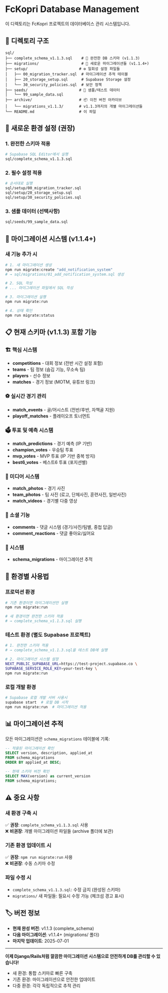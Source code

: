 # FcKopri Database Management

이 디렉토리는 FcKopri 프로젝트의 데이터베이스 관리 시스템입니다.

## 📁 디렉토리 구조

```
sql/
├── complete_schema_v1.1.3.sql    # 🎯 완전한 DB 스키마 (v1.1.3)
├── migrations/                   # 🔄 새로운 마이그레이션들 (v1.1.4+)
├── setup/                       # ⚙️ 일회성 설정 파일들
│   ├── 00_migration_tracker.sql  # 마이그레이션 추적 테이블
│   ├── 20_storage_setup.sql      # Supabase Storage 설정
│   └── 30_security_policies.sql  # 보안 정책
├── seeds/                       # 🌱 샘플/테스트 데이터
│   └── 99_sample_data.sql
├── archive/                     # 📦 이전 버전 아카이브
│   └── migrations_v1.1.3/       # v1.1.3까지의 개별 마이그레이션들
└── README.md                    # 이 파일
```

## 🚀 새로운 환경 설정 (권장)

### 1. 완전한 스키마 적용
```bash
# Supabase SQL Editor에서 실행
sql/complete_schema_v1.1.3.sql
```

### 2. 필수 설정 적용
```bash
# 순서대로 실행
sql/setup/00_migration_tracker.sql
sql/setup/20_storage_setup.sql  
sql/setup/30_security_policies.sql
```

### 3. 샘플 데이터 (선택사항)
```bash
sql/seeds/99_sample_data.sql
```

## 🔄 마이그레이션 시스템 (v1.1.4+)

### 새 기능 추가 시
```bash
# 1. 새 마이그레이션 생성
npm run migrate:create "add_notification_system"
# → sql/migrations/01_add_notification_system.sql 생성

# 2. SQL 작성
# ... 마이그레이션 파일에서 SQL 작성

# 3. 마이그레이션 실행
npm run migrate:run

# 4. 상태 확인
npm run migrate:status
```

## 📋 현재 스키마 (v1.1.3) 포함 기능

### 🏗️ 핵심 시스템
- **competitions** - 대회 정보 (전반 시간 설정 포함)
- **teams** - 팀 정보 (숨김 기능, 무소속 팀)
- **players** - 선수 정보
- **matches** - 경기 정보 (MOTM, 유튜브 링크)

### ⚽ 실시간 경기 관리
- **match_events** - 골/어시스트 (전반/후반, 자책골 지원)
- **playoff_matches** - 플레이오프 토너먼트

### 🗳️ 투표 및 예측 시스템
- **match_predictions** - 경기 예측 (IP 기반)
- **champion_votes** - 우승팀 투표
- **mvp_votes** - MVP 투표 (IP 기반 중복 방지)
- **best6_votes** - 베스트6 투표 (포지션별)

### 📸 미디어 시스템
- **match_photos** - 경기 사진
- **team_photos** - 팀 사진 (로고, 단체사진, 훈련사진, 일반사진)
- **match_videos** - 경기별 다중 영상

### 💬 소셜 기능
- **comments** - 댓글 시스템 (경기/사진/팀별, 중첩 답글)
- **comment_reactions** - 댓글 좋아요/싫어요

### 🔧 시스템
- **schema_migrations** - 마이그레이션 추적

## 🎯 환경별 사용법

### 프로덕션 환경
```bash
# 기존 환경이면 마이그레이션만 실행
npm run migrate:run

# 새 환경이면 완전한 스키마 적용
# → complete_schema_v1.1.3.sql 실행
```

### 테스트 환경 (별도 Supabase 프로젝트)
```bash
# 1. 완전한 스키마 적용
# → complete_schema_v1.1.3.sql을 테스트 DB에 실행

# 2. 마이그레이션 시스템 설정
NEXT_PUBLIC_SUPABASE_URL=https://test-project.supabase.co \
SUPABASE_SERVICE_ROLE_KEY=your-test-key \
npm run migrate:run
```

### 로컬 개발 환경
```bash
# Supabase 로컬 개발 서버 사용시
supabase start  # 로컬 DB 시작
npm run migrate:run  # 마이그레이션 적용
```

## 📊 마이그레이션 추적

모든 마이그레이션은 `schema_migrations` 테이블에 기록:

```sql
-- 적용된 마이그레이션 확인
SELECT version, description, applied_at 
FROM schema_migrations 
ORDER BY applied_at DESC;

-- 현재 스키마 버전 확인
SELECT MAX(version) as current_version 
FROM schema_migrations;
```

## ⚠️ 중요 사항

### 새 환경 구축 시
✅ **권장**: `complete_schema_v1.1.3.sql` 사용  
❌ **비권장**: 개별 마이그레이션 파일들 (archive 폴더에 보관)

### 기존 환경 업데이트 시
✅ **권장**: `npm run migrate:run` 사용  
❌ **비권장**: 수동 스키마 수정

### 파일 수정 시
- `complete_schema_v1.1.3.sql`: 수정 금지 (완성된 스키마)
- `migrations/` 새 파일들: 필요시 수정 가능 (체크섬 경고 표시)

## 🏷️ 버전 정보

- **현재 완성 버전**: v1.1.3 (complete_schema)
- **다음 마이그레이션**: v1.1.4+ (migrations/ 폴더)
- **마지막 업데이트**: 2025-07-01

---

**이제 Django/Rails처럼 깔끔한 마이그레이션 시스템으로 안전하게 DB를 관리할 수 있습니다!**

- 새 환경: 통합 스키마로 빠른 구축
- 기존 환경: 마이그레이션으로 안전한 업데이트
- 다중 환경: 각각 독립적으로 추적 관리
